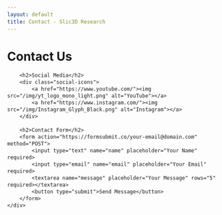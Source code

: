 ```yaml
---
layout: default
title: Contact - Slic3D Research
---
```


<link rel="stylesheet" href="/css/styles.css">

<main>
    <div class="container">
        <h1>Contact Us</h1>

        <h2>Social Media</h2>
        <div class="social-icons">
            <a href="https://www.youtube.com/"><img src="/img/yt_logo_mono_light.png" alt="YouTube"></a>
            <a href="https://www.instagram.com/"><img src="/img/Instagram_Glyph_Black.png" alt="Instagram"></a>
        </div>

        <h2>Contact Form</h2>
        <form action="https://formsubmit.co/your-email@domain.com" method="POST">
            <input type="text" name="name" placeholder="Your Name" required>
            <input type="email" name="email" placeholder="Your Email" required>
            <textarea name="message" placeholder="Your Message" rows="5" required></textarea>
            <button type="submit">Send Message</button>
        </form>
    </div>
</main>
